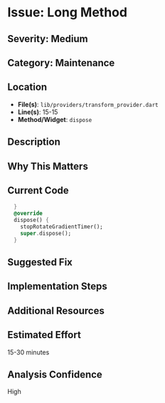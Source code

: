 # Issue: Long Method

## Severity: Medium

## Category: Maintenance

## Location
- **File(s)**: `lib/providers/transform_provider.dart`
- **Line(s)**: 15-15
- **Method/Widget**: `dispose`

## Description


## Why This Matters


## Current Code
```dart
  }
  @override
  dispose() {
    stopRotateGradientTimer();
    super.dispose();
  }
```

## Suggested Fix


## Implementation Steps


## Additional Resources


## Estimated Effort
15-30 minutes

## Analysis Confidence
High
